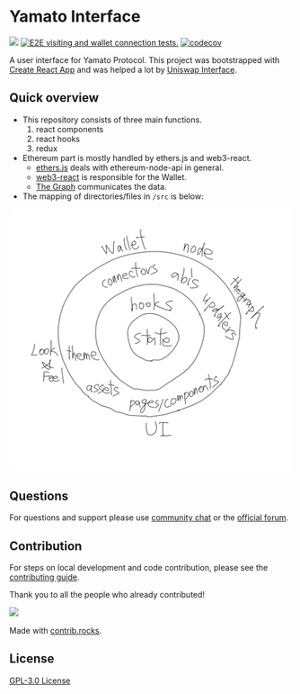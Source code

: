 # Yamato Interface

[![](https://github.com/DeFiGeek-Community/yamato-interface/workflows/Build%20&%20Test/badge.svg)](https://github.com/DeFiGeek-Community/yamato-interface/actions/workflows/main.yaml)
[![E2E visiting and wallet connection tests.](https://github.com/DeFiGeek-Community/yamato-interface/actions/workflows/e2e-commit.yaml/badge.svg)](https://github.com/DeFiGeek-Community/yamato-interface/actions/workflows/e2e-commit.yaml)
[![codecov](https://codecov.io/gh/DeFiGeek-Community/yamato-interface/branch/main/graph/badge.svg)](https://codecov.io/gh/DeFiGeek-Community/yamato-interface)

A user interface for Yamato Protocol.
This project was bootstrapped with [Create React App](https://github.com/facebook/create-react-app) and was helped a lot by [Uniswap Interface](https://github.com/Uniswap/uniswap-interface).

## Quick overview

- This repository consists of three main functions.
  1. react components
  1. react hooks
  1. redux
- Ethereum part is mostly handled by ethers.js and web3-react.
  - [ethers.js](https://docs.ethers.io/v5/) deals with ethereum-node-api in general.
  - [web3-react](https://github.com/NoahZinsmeister/web3-react) is responsible for the Wallet.
  - [The Graph](https://thegraph.com/) communicates the data.
- The mapping of directories/files in `/src` is below:

![Top directories mapping](/doc/images/overview_architecture.png)

## Questions

For questions and support please use [community chat](https://discord.com/invite/FQYXqVBEnh) or the [official forum](https://gov.defigeek.xyz/).

## Contribution

For steps on local development and code contribution, please see the [contributing guide](./CONTRIBUTING.md).

Thank you to all the people who already contributed!

<a href="https://github.com/DeFiGeek-Community/yamato-interface/graphs/contributors">
  <img src="https://contrib.rocks/image?repo=DeFiGeek-Community/yamato-interface" />
</a>

Made with [contrib.rocks](https://contrib.rocks).

## License

[GPL-3.0 License](https://opensource.org/licenses/GPL-3.0)
